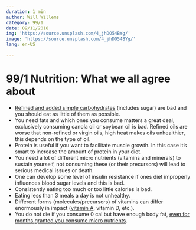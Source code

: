 ```yaml
---
duration: 1 min
author: Will Willems
category: 99/1
date: 09/11/2018
img: 'https://source.unsplash.com/4_jhDO54BYg/'
image: 'https://source.unsplash.com/4_jhDO54BYg/'
lang: en-US

---
```

# 99/1 Nutrition: What we all agree about

* [Refined and added simple carbohydrates](https://www.diabetes.co.uk/nutrition/simple-carbs-vs-complex-carbs.html) (includes sugar) are bad and you should eat as little of them as possible.
* You need fats and which ones you consume matters a great deal, exclusively consuming canola oil or soybean oil is bad. Refined oils are worse that non-refined or virgin oils, high heat makes oils unhealthier, this depends on the type of oil.
* Protein is useful if you want to facilitate muscle growth. In this case it’s smart to increase the amount of protein in your diet.
* You need a lot of different micro nutrients (vitamins and minerals) to sustain yourself, not consuming these (or their precursors) will lead to serious medical issues or death.
* One can develop some level of insulin resistance if ones diet improperly influences blood sugar levels and this is bad.
* Consistently eating too much or too little calories is bad.
* Eating less than 3 meals a day is not unhealthy.
* Different forms (molecules/precursors) of vitamins can differ enormously in impact ([vitamin A](https://academic.oup.com/ajcn/article/75/5/900/4689405), vitamin D, etc.).
* You do not die if you consume 0 cal but have enough body fat, [even for months granted you consume micro nutrients](https://pmj.bmj.com/content/49/569/203).